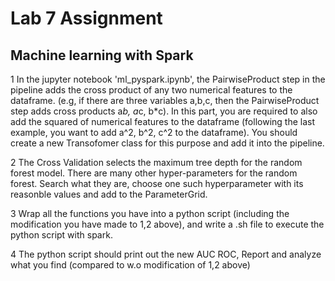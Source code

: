 # Lab 7 Assignment

## Machine learning with Spark

1 In the jupyter notebook 'ml_pyspark.ipynb', the PairwiseProduct step in the pipeline adds the cross product of any two numerical features to the dataframe. (e.g, if there are three variables a,b,c, then the PairwiseProduct step adds cross products a*b, a*c, b*c). In this part, you are required to also add the squared of numerical features to the dataframe (following the last example, you want to add a^2, b^2, c^2 to the dataframe). You should create a new Transofomer class for this purpose and add it into the pipeline.

2 The Cross Validation selects the maximum tree depth for the random forest model. There are many other hyper-parameters for the random forest. Search what they are, choose one such hyperparameter with its reasonble values and add to the ParameterGrid. 

3 Wrap all the functions you have into a python script (including the modification you have made to 1,2 above), and write a .sh file to execute the python script with spark. 

4 The python script should print out the new AUC ROC, Report and analyze what you find (compared to w.o modification of 1,2 above)


